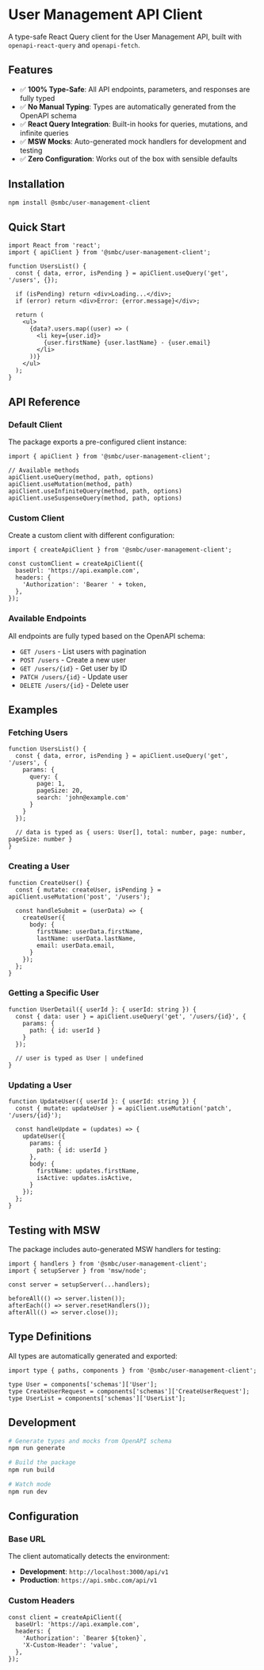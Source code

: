 # User Management API Client

A type-safe React Query client for the User Management API, built with `openapi-react-query` and `openapi-fetch`.

## Features

- ✅ **100% Type-Safe**: All API endpoints, parameters, and responses are fully typed
- ✅ **No Manual Typing**: Types are automatically generated from the OpenAPI schema
- ✅ **React Query Integration**: Built-in hooks for queries, mutations, and infinite queries
- ✅ **MSW Mocks**: Auto-generated mock handlers for development and testing
- ✅ **Zero Configuration**: Works out of the box with sensible defaults

## Installation

```bash
npm install @smbc/user-management-client
```

## Quick Start

```tsx
import React from 'react';
import { apiClient } from '@smbc/user-management-client';

function UsersList() {
  const { data, error, isPending } = apiClient.useQuery('get', '/users', {});

  if (isPending) return <div>Loading...</div>;
  if (error) return <div>Error: {error.message}</div>;

  return (
    <ul>
      {data?.users.map((user) => (
        <li key={user.id}>
          {user.firstName} {user.lastName} - {user.email}
        </li>
      ))}
    </ul>
  );
}
```

## API Reference

### Default Client

The package exports a pre-configured client instance:

```tsx
import { apiClient } from '@smbc/user-management-client';

// Available methods
apiClient.useQuery(method, path, options)
apiClient.useMutation(method, path)
apiClient.useInfiniteQuery(method, path, options)
apiClient.useSuspenseQuery(method, path, options)
```

### Custom Client

Create a custom client with different configuration:

```tsx
import { createApiClient } from '@smbc/user-management-client';

const customClient = createApiClient({
  baseUrl: 'https://api.example.com',
  headers: {
    'Authorization': 'Bearer ' + token,
  },
});
```

### Available Endpoints

All endpoints are fully typed based on the OpenAPI schema:

- `GET /users` - List users with pagination
- `POST /users` - Create a new user
- `GET /users/{id}` - Get user by ID
- `PATCH /users/{id}` - Update user
- `DELETE /users/{id}` - Delete user

## Examples

### Fetching Users

```tsx
function UsersList() {
  const { data, error, isPending } = apiClient.useQuery('get', '/users', {
    params: {
      query: {
        page: 1,
        pageSize: 20,
        search: 'john@example.com'
      }
    }
  });

  // data is typed as { users: User[], total: number, page: number, pageSize: number }
}
```

### Creating a User

```tsx
function CreateUser() {
  const { mutate: createUser, isPending } = apiClient.useMutation('post', '/users');

  const handleSubmit = (userData) => {
    createUser({
      body: {
        firstName: userData.firstName,
        lastName: userData.lastName,
        email: userData.email,
      }
    });
  };
}
```

### Getting a Specific User

```tsx
function UserDetail({ userId }: { userId: string }) {
  const { data: user } = apiClient.useQuery('get', '/users/{id}', {
    params: {
      path: { id: userId }
    }
  });

  // user is typed as User | undefined
}
```

### Updating a User

```tsx
function UpdateUser({ userId }: { userId: string }) {
  const { mutate: updateUser } = apiClient.useMutation('patch', '/users/{id}');

  const handleUpdate = (updates) => {
    updateUser({
      params: {
        path: { id: userId }
      },
      body: {
        firstName: updates.firstName,
        isActive: updates.isActive,
      }
    });
  };
}
```

## Testing with MSW

The package includes auto-generated MSW handlers for testing:

```tsx
import { handlers } from '@smbc/user-management-client';
import { setupServer } from 'msw/node';

const server = setupServer(...handlers);

beforeAll(() => server.listen());
afterEach(() => server.resetHandlers());
afterAll(() => server.close());
```

## Type Definitions

All types are automatically generated and exported:

```tsx
import type { paths, components } from '@smbc/user-management-client';

type User = components['schemas']['User'];
type CreateUserRequest = components['schemas']['CreateUserRequest'];
type UserList = components['schemas']['UserList'];
```

## Development

```bash
# Generate types and mocks from OpenAPI schema
npm run generate

# Build the package
npm run build

# Watch mode
npm run dev
```


## Configuration

### Base URL

The client automatically detects the environment:

- **Development**: `http://localhost:3000/api/v1`
- **Production**: `https://api.smbc.com/api/v1`

### Custom Headers

```tsx
const client = createApiClient({
  baseUrl: 'https://api.example.com',
  headers: {
    'Authorization': `Bearer ${token}`,
    'X-Custom-Header': 'value',
  },
});
```

